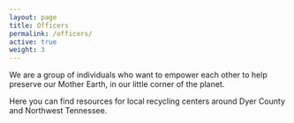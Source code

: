 ```yaml
---
layout: page
title: Officers
permalink: /officers/
active: true
weight: 3
---
```


We are a group of individuals who want to empower each other to help preserve our Mother Earth, in our little corner of the planet.

Here you can find resources for local recycling centers around Dyer County and Northwest Tennessee.
